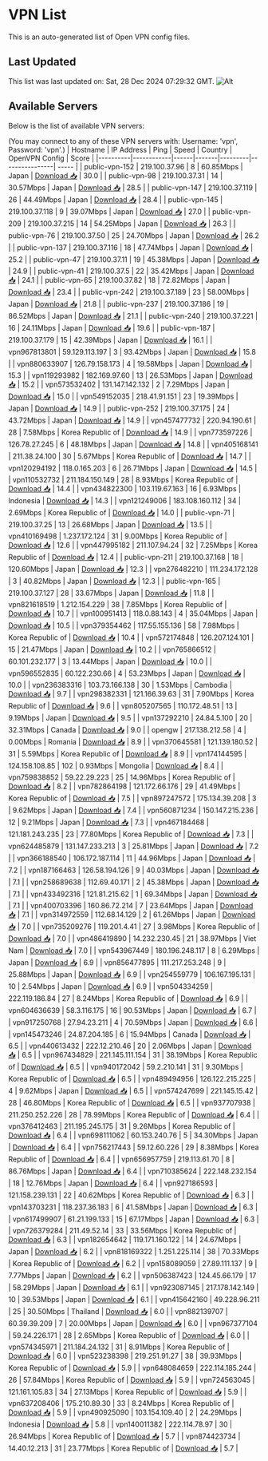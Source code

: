 # VPN List

This is an auto-generated list of Open VPN config files.

## Last Updated

This list was last updated on: Sat, 28 Dec 2024 07:29:32 GMT.
![Alt](https://repobeats.axiom.co/api/embed/186b98318ef1479477931607c1ad7d823f12451f.svg "Repobeats analytics image")

## Available Servers

Below is the list of available VPN servers:

(You may connect to any of these VPN servers with: Username: 'vpn', Password: 'vpn'.)
| Hostname | IP Address | Ping | Speed | Country | OpenVPN Config | Score |
|----------|------------|------|-------|---------|----------------| ----- |
| public-vpn-152 | 219.100.37.96 | 8 | 60.85Mbps | Japan | [Download 📥](./configs/server_0_JP.ovpn) | 30.0 |
| public-vpn-98 | 219.100.37.31 | 14 | 30.57Mbps | Japan | [Download 📥](./configs/server_1_JP.ovpn) | 28.5 |
| public-vpn-147 | 219.100.37.119 | 26 | 44.49Mbps | Japan | [Download 📥](./configs/server_2_JP.ovpn) | 28.4 |
| public-vpn-145 | 219.100.37.118 | 9 | 39.07Mbps | Japan | [Download 📥](./configs/server_3_JP.ovpn) | 27.0 |
| public-vpn-209 | 219.100.37.215 | 14 | 54.25Mbps | Japan | [Download 📥](./configs/server_4_JP.ovpn) | 26.3 |
| public-vpn-76 | 219.100.37.50 | 25 | 24.70Mbps | Japan | [Download 📥](./configs/server_5_JP.ovpn) | 26.2 |
| public-vpn-137 | 219.100.37.116 | 18 | 47.74Mbps | Japan | [Download 📥](./configs/server_6_JP.ovpn) | 25.2 |
| public-vpn-47 | 219.100.37.11 | 19 | 45.38Mbps | Japan | [Download 📥](./configs/server_7_JP.ovpn) | 24.9 |
| public-vpn-41 | 219.100.37.5 | 22 | 35.42Mbps | Japan | [Download 📥](./configs/server_8_JP.ovpn) | 24.1 |
| public-vpn-65 | 219.100.37.82 | 18 | 72.82Mbps | Japan | [Download 📥](./configs/server_9_JP.ovpn) | 23.4 |
| public-vpn-242 | 219.100.37.189 | 23 | 58.00Mbps | Japan | [Download 📥](./configs/server_10_JP.ovpn) | 21.8 |
| public-vpn-237 | 219.100.37.186 | 19 | 86.52Mbps | Japan | [Download 📥](./configs/server_11_JP.ovpn) | 21.1 |
| public-vpn-240 | 219.100.37.221 | 16 | 24.11Mbps | Japan | [Download 📥](./configs/server_12_JP.ovpn) | 19.6 |
| public-vpn-187 | 219.100.37.179 | 15 | 42.39Mbps | Japan | [Download 📥](./configs/server_13_JP.ovpn) | 16.1 |
| vpn967813801 | 59.129.113.197 | 3 | 93.42Mbps | Japan | [Download 📥](./configs/server_14_JP.ovpn) | 15.8 |
| vpn880633907 | 126.79.158.173 | 4 | 19.58Mbps | Japan | [Download 📥](./configs/server_15_JP.ovpn) | 15.3 |
| vpn119293982 | 182.169.97.60 | 13 | 26.53Mbps | Japan | [Download 📥](./configs/server_16_JP.ovpn) | 15.2 |
| vpn573532402 | 131.147.142.132 | 2 | 7.29Mbps | Japan | [Download 📥](./configs/server_17_JP.ovpn) | 15.0 |
| vpn549152035 | 218.41.91.151 | 23 | 19.39Mbps | Japan | [Download 📥](./configs/server_18_JP.ovpn) | 14.9 |
| public-vpn-252 | 219.100.37.175 | 24 | 43.72Mbps | Japan | [Download 📥](./configs/server_19_JP.ovpn) | 14.9 |
| vpn457477732 | 220.94.190.61 | 28 | 7.58Mbps | Korea Republic of | [Download 📥](./configs/server_20_KR.ovpn) | 14.9 |
| vpn773597226 | 126.78.27.245 | 6 | 48.18Mbps | Japan | [Download 📥](./configs/server_21_JP.ovpn) | 14.8 |
| vpn405168141 | 211.38.24.100 | 30 | 5.67Mbps | Korea Republic of | [Download 📥](./configs/server_22_KR.ovpn) | 14.7 |
| vpn120294192 | 118.0.165.203 | 6 | 26.71Mbps | Japan | [Download 📥](./configs/server_23_JP.ovpn) | 14.5 |
| vpn110532732 | 211.184.150.149 | 28 | 8.93Mbps | Korea Republic of | [Download 📥](./configs/server_24_KR.ovpn) | 14.4 |
| vpn434822300 | 103.119.67.163 | 16 | 6.93Mbps | Indonesia | [Download 📥](./configs/server_25_ID.ovpn) | 14.3 |
| vpn121249006 | 183.108.160.112 | 34 | 2.69Mbps | Korea Republic of | [Download 📥](./configs/server_26_KR.ovpn) | 14.0 |
| public-vpn-71 | 219.100.37.25 | 13 | 26.68Mbps | Japan | [Download 📥](./configs/server_27_JP.ovpn) | 13.5 |
| vpn410169498 | 1.237.172.124 | 31 | 9.00Mbps | Korea Republic of | [Download 📥](./configs/server_28_KR.ovpn) | 12.6 |
| vpn447995182 | 211.107.94.24 | 32 | 7.25Mbps | Korea Republic of | [Download 📥](./configs/server_29_KR.ovpn) | 12.4 |
| public-vpn-211 | 219.100.37.168 | 18 | 120.60Mbps | Japan | [Download 📥](./configs/server_30_JP.ovpn) | 12.3 |
| vpn276482210 | 111.234.172.128 | 3 | 40.82Mbps | Japan | [Download 📥](./configs/server_31_JP.ovpn) | 12.3 |
| public-vpn-165 | 219.100.37.127 | 28 | 33.67Mbps | Japan | [Download 📥](./configs/server_32_JP.ovpn) | 11.8 |
| vpn821618519 | 1.212.154.229 | 38 | 7.85Mbps | Korea Republic of | [Download 📥](./configs/server_33_KR.ovpn) | 10.7 |
| vpn100951413 | 118.0.88.143 | 4 | 35.04Mbps | Japan | [Download 📥](./configs/server_34_JP.ovpn) | 10.5 |
| vpn379354462 | 117.55.155.136 | 58 | 7.98Mbps | Korea Republic of | [Download 📥](./configs/server_35_KR.ovpn) | 10.4 |
| vpn572174848 | 126.207.124.101 | 15 | 21.47Mbps | Japan | [Download 📥](./configs/server_36_JP.ovpn) | 10.2 |
| vpn765866512 | 60.101.232.177 | 3 | 13.44Mbps | Japan | [Download 📥](./configs/server_37_JP.ovpn) | 10.0 |
| vpn596552835 | 60.122.230.66 | 4 | 53.23Mbps | Japan | [Download 📥](./configs/server_38_JP.ovpn) | 10.0 |
| vpn236383316 | 103.73.166.138 | 30 | 1.53Mbps | Cambodia | [Download 📥](./configs/server_39_KH.ovpn) | 9.7 |
| vpn298382331 | 121.166.39.63 | 31 | 7.90Mbps | Korea Republic of | [Download 📥](./configs/server_40_KR.ovpn) | 9.6 |
| vpn805207565 | 110.172.48.51 | 13 | 9.19Mbps | Japan | [Download 📥](./configs/server_41_JP.ovpn) | 9.5 |
| vpn137292210 | 24.84.5.100 | 20 | 32.31Mbps | Canada | [Download 📥](./configs/server_42_CA.ovpn) | 9.0 |
| opengw | 217.138.212.58 | 4 | 0.00Mbps | Romania | [Download 📥](./configs/server_43_RO.ovpn) | 8.9 |
| vpn370645581 | 121.139.180.52 | 31 | 5.59Mbps | Korea Republic of | [Download 📥](./configs/server_44_KR.ovpn) | 8.9 |
| vpn174144595 | 124.158.108.85 | 102 | 0.93Mbps | Mongolia | [Download 📥](./configs/server_45_MN.ovpn) | 8.4 |
| vpn759838852 | 59.22.29.223 | 25 | 14.96Mbps | Korea Republic of | [Download 📥](./configs/server_46_KR.ovpn) | 8.2 |
| vpn782864198 | 121.172.66.176 | 29 | 41.49Mbps | Korea Republic of | [Download 📥](./configs/server_47_KR.ovpn) | 7.5 |
| vpn897247572 | 175.134.39.208 | 3 | 9.62Mbps | Japan | [Download 📥](./configs/server_48_JP.ovpn) | 7.4 |
| vpn560871234 | 150.147.215.236 | 12 | 9.21Mbps | Japan | [Download 📥](./configs/server_49_JP.ovpn) | 7.3 |
| vpn467184468 | 121.181.243.235 | 23 | 77.80Mbps | Korea Republic of | [Download 📥](./configs/server_50_KR.ovpn) | 7.3 |
| vpn624485879 | 131.147.233.213 | 3 | 25.81Mbps | Japan | [Download 📥](./configs/server_51_JP.ovpn) | 7.2 |
| vpn366188540 | 106.172.187.114 | 11 | 44.96Mbps | Japan | [Download 📥](./configs/server_52_JP.ovpn) | 7.2 |
| vpn187166463 | 126.58.194.126 | 9 | 40.03Mbps | Japan | [Download 📥](./configs/server_53_JP.ovpn) | 7.1 |
| vpn258689638 | 112.69.40.171 | 2 | 45.38Mbps | Japan | [Download 📥](./configs/server_54_JP.ovpn) | 7.1 |
| vpn433492316 | 121.81.215.62 | 1 | 69.34Mbps | Japan | [Download 📥](./configs/server_55_JP.ovpn) | 7.1 |
| vpn400703396 | 160.86.72.214 | 7 | 23.64Mbps | Japan | [Download 📥](./configs/server_56_JP.ovpn) | 7.1 |
| vpn314972559 | 112.68.14.129 | 2 | 61.26Mbps | Japan | [Download 📥](./configs/server_57_JP.ovpn) | 7.0 |
| vpn735209276 | 119.201.4.41 | 27 | 3.98Mbps | Korea Republic of | [Download 📥](./configs/server_58_KR.ovpn) | 7.0 |
| vpn486419890 | 14.232.230.45 | 21 | 38.97Mbps | Viet Nam | [Download 📥](./configs/server_59_VN.ovpn) | 7.0 |
| vpn543967449 | 180.196.248.117 | 8 | 6.29Mbps | Japan | [Download 📥](./configs/server_60_JP.ovpn) | 6.9 |
| vpn856477895 | 111.217.253.248 | 9 | 25.88Mbps | Japan | [Download 📥](./configs/server_61_JP.ovpn) | 6.9 |
| vpn254559779 | 106.167.195.131 | 10 | 2.54Mbps | Japan | [Download 📥](./configs/server_62_JP.ovpn) | 6.9 |
| vpn504334259 | 222.119.186.84 | 27 | 8.24Mbps | Korea Republic of | [Download 📥](./configs/server_63_KR.ovpn) | 6.9 |
| vpn604636639 | 58.3.116.175 | 16 | 90.53Mbps | Japan | [Download 📥](./configs/server_64_JP.ovpn) | 6.7 |
| vpn917250768 | 27.94.23.211 | 4 | 70.59Mbps | Japan | [Download 📥](./configs/server_65_JP.ovpn) | 6.6 |
| vpn145473246 | 24.87.204.185 | 6 | 15.94Mbps | Canada | [Download 📥](./configs/server_66_CA.ovpn) | 6.5 |
| vpn440613432 | 222.12.210.46 | 20 | 2.06Mbps | Japan | [Download 📥](./configs/server_67_JP.ovpn) | 6.5 |
| vpn967434829 | 221.145.111.154 | 31 | 38.19Mbps | Korea Republic of | [Download 📥](./configs/server_68_KR.ovpn) | 6.5 |
| vpn940172042 | 59.2.210.141 | 31 | 9.30Mbps | Korea Republic of | [Download 📥](./configs/server_69_KR.ovpn) | 6.5 |
| vpn489494956 | 126.122.215.225 | 4 | 9.62Mbps | Japan | [Download 📥](./configs/server_70_JP.ovpn) | 6.5 |
| vpn574247699 | 221.145.15.42 | 28 | 46.80Mbps | Korea Republic of | [Download 📥](./configs/server_71_KR.ovpn) | 6.5 |
| vpn937707938 | 211.250.252.226 | 28 | 78.99Mbps | Korea Republic of | [Download 📥](./configs/server_72_KR.ovpn) | 6.4 |
| vpn376412463 | 211.195.245.175 | 31 | 9.26Mbps | Korea Republic of | [Download 📥](./configs/server_73_KR.ovpn) | 6.4 |
| vpn698111062 | 60.153.240.76 | 5 | 34.30Mbps | Japan | [Download 📥](./configs/server_74_JP.ovpn) | 6.4 |
| vpn756217443 | 59.12.60.226 | 29 | 8.38Mbps | Korea Republic of | [Download 📥](./configs/server_75_KR.ovpn) | 6.4 |
| vpn656957759 | 219.113.61.70 | 8 | 86.76Mbps | Japan | [Download 📥](./configs/server_76_JP.ovpn) | 6.4 |
| vpn710385624 | 222.148.232.154 | 18 | 12.76Mbps | Japan | [Download 📥](./configs/server_77_JP.ovpn) | 6.4 |
| vpn927186593 | 121.158.239.131 | 22 | 40.62Mbps | Korea Republic of | [Download 📥](./configs/server_78_KR.ovpn) | 6.3 |
| vpn143703231 | 118.237.36.183 | 6 | 41.58Mbps | Japan | [Download 📥](./configs/server_79_JP.ovpn) | 6.3 |
| vpn617499907 | 61.21.199.133 | 15 | 67.17Mbps | Japan | [Download 📥](./configs/server_80_JP.ovpn) | 6.3 |
| vpn726379284 | 211.49.52.14 | 33 | 33.56Mbps | Korea Republic of | [Download 📥](./configs/server_81_KR.ovpn) | 6.3 |
| vpn182654642 | 119.171.160.122 | 14 | 24.67Mbps | Japan | [Download 📥](./configs/server_82_JP.ovpn) | 6.2 |
| vpn818169322 | 1.251.225.114 | 38 | 70.33Mbps | Korea Republic of | [Download 📥](./configs/server_83_KR.ovpn) | 6.2 |
| vpn158089059 | 27.89.111.137 | 9 | 7.77Mbps | Japan | [Download 📥](./configs/server_84_JP.ovpn) | 6.2 |
| vpn506387423 | 124.45.66.179 | 17 | 58.29Mbps | Japan | [Download 📥](./configs/server_85_JP.ovpn) | 6.1 |
| vpn923087145 | 217.178.142.149 | 10 | 39.53Mbps | Japan | [Download 📥](./configs/server_86_JP.ovpn) | 6.1 |
| vpn415642160 | 49.228.96.211 | 25 | 30.50Mbps | Thailand | [Download 📥](./configs/server_87_TH.ovpn) | 6.0 |
| vpn882139707 | 60.39.39.209 | 7 | 20.00Mbps | Japan | [Download 📥](./configs/server_88_JP.ovpn) | 6.0 |
| vpn967377104 | 59.24.226.171 | 28 | 2.65Mbps | Korea Republic of | [Download 📥](./configs/server_89_KR.ovpn) | 6.0 |
| vpn574345971 | 211.184.24.132 | 31 | 8.91Mbps | Korea Republic of | [Download 📥](./configs/server_90_KR.ovpn) | 6.0 |
| vpn523238398 | 219.251.91.27 | 38 | 39.93Mbps | Korea Republic of | [Download 📥](./configs/server_91_KR.ovpn) | 5.9 |
| vpn648084659 | 222.114.185.244 | 26 | 57.84Mbps | Korea Republic of | [Download 📥](./configs/server_92_KR.ovpn) | 5.9 |
| vpn724563045 | 121.161.105.83 | 34 | 27.13Mbps | Korea Republic of | [Download 📥](./configs/server_93_KR.ovpn) | 5.9 |
| vpn637208406 | 175.210.89.30 | 33 | 8.24Mbps | Korea Republic of | [Download 📥](./configs/server_94_KR.ovpn) | 5.9 |
| vpn490925090 | 103.154.109.40 | 2 | 24.29Mbps | Indonesia | [Download 📥](./configs/server_95_ID.ovpn) | 5.8 |
| vpn140011382 | 222.114.78.97 | 30 | 26.94Mbps | Korea Republic of | [Download 📥](./configs/server_96_KR.ovpn) | 5.7 |
| vpn874423734 | 14.40.12.213 | 31 | 23.77Mbps | Korea Republic of | [Download 📥](./configs/server_97_KR.ovpn) | 5.7 |
